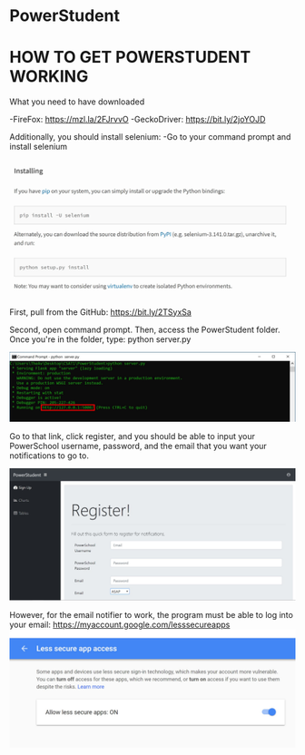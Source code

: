 # PowerStudent

# HOW TO GET POWERSTUDENT WORKING

What you need to have downloaded

  -FireFox: https://mzl.la/2FJrvvO
  -GeckoDriver: https://bit.ly/2joYOJD

Additionally, you should install selenium:
  -Go to your command prompt and install selenium

![picture](https://github.com/Uoalk/PowerStudent/blob/master/images/ReadMe3.jpg)

First, pull from the GitHub: https://bit.ly/2TSyxSa

Second, open command prompt. Then, access the PowerStudent folder. Once you're in the folder, type: python server.py

![picture](https://github.com/Uoalk/PowerStudent/blob/master/images/ReadMe1.jpg)

Go to that link, click register, and you should be able to input your PowerSchool username, password, and the email that you want your notifications to go to.

![picture](https://github.com/Uoalk/PowerStudent/blob/master/images/ReadMe2.jpg)

However, for the email notifier to work, the program must be able to log into your email: https://myaccount.google.com/lesssecureapps
![picture](https://github.com/Uoalk/PowerStudent/blob/master/images/ReadMe4.jpg)
